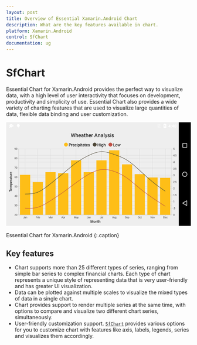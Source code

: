 ```yaml
---
layout: post
title: Overview of Essential Xamarin.Android Chart
description: What are the key features available in chart.
platform: Xamarin.Android
control: SfChart
documentation: ug
---
```


# SfChart

Essential Chart for Xamarin.Android provides the perfect way to visualize data, with a high level of user interactivity that focuses on development, productivity and simplicity of use. Essential Chart also provides a wide variety of charting features that are used to visualize large quantities of data, flexible data binding and user customization.


![](Overview_images/Overview_img1.png)                                                                                          

Essential Chart for Xamarin.Android
{:.caption}

## Key features

* Chart supports more than 25 different types of series, ranging from simple bar series to complex financial charts. Each type of chart represents a unique style of representing data that is very user-friendly and has greater UI visualization.
* Data can be plotted against multiple scales to visualize the mixed types of data in a single chart.
* Chart provides support to render multiple series at the same time, with options to compare and visualize two different chart series, simultaneously.
* User-friendly customization support. [`SfChart`](https://help.syncfusion.com/cr/cref_files/xamarin-android/Syncfusion.SfChart.Android~Com.Syncfusion.Charts.SfChart.html) provides various options for you to customize chart with features like axis, labels, legends, series and visualizes them accordingly. 
